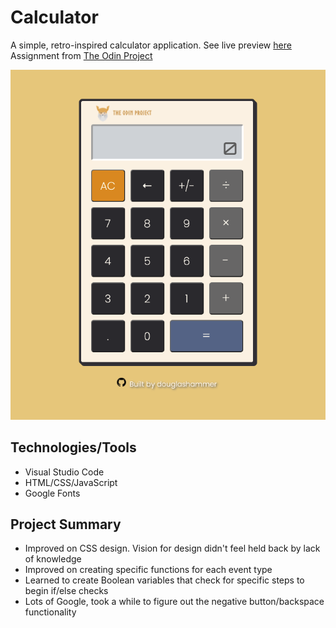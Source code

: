 # Calculator
A simple, retro-inspired calculator application. See live preview [here](https://douglashammer.github.io/calculator/)\
Assignment from [The Odin Project](https://www.theodinproject.com/paths/foundations/courses/foundations/lessons/calculator)

![Screenshot of Project](images/calc-pic-github.png)

## Technologies/Tools
* Visual Studio Code
* HTML/CSS/JavaScript
* Google Fonts

## Project Summary
* Improved on CSS design. Vision for design didn't feel held back by lack of knowledge
* Improved on creating specific functions for each event type
* Learned to create Boolean variables that check for specific steps to begin if/else checks
* Lots of Google, took a while to figure out the negative button/backspace functionality


